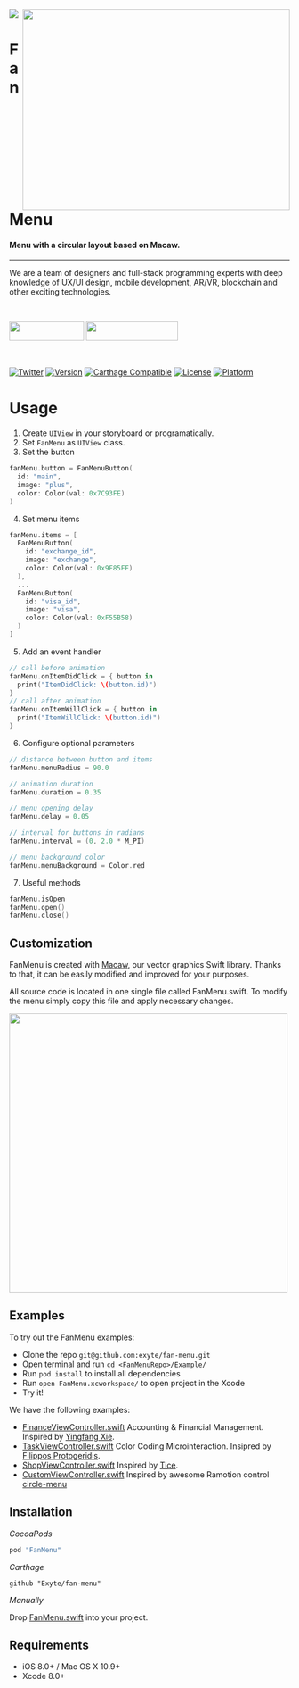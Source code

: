 <img src="https://github.com/exyte/fan-menu/blob/new_read_me/header.png">
<img align="right" src="https://github.com/exyte/fan-menu/blob/new_read_me/demo.gif" width="480" height="360" />

<p><h1 align="left">FanMenu</h1></p>

<p><h4>Menu with a circular layout based on Macaw.</h4></p>

___

<p>We are a team of designers and full-stack 
programming experts with deep knowledge 
of UX/UI design, mobile development, AR/VR, 
blockchain and other exciting technologies.</p>

</br>

<a href="https://exyte.com/contacts"><img src="https://i.imgur.com/vGjsQPt.png" width="134" height="34"></a> <a href="https://twitter.com/exyteHQ"><img src="https://i.imgur.com/DngwSn1.png" width="165" height="34"></a>

</br>

[![Twitter](https://img.shields.io/badge/Twitter-@exyteHQ-blue.svg?style=flat)](http://twitter.com/exyteHQ)
[![Version](https://img.shields.io/cocoapods/v/FanMenu.svg?style=flat)](http://cocoapods.org/pods/FanMenu)
[![Carthage Compatible](https://img.shields.io/badge/Carthage-compatible-0473B3.svg?style=flat)](https://github.com/Carthage/Carthage)
[![License](https://img.shields.io/cocoapods/l/FanMenu.svg?style=flat)](http://cocoapods.org/pods/FanMenu)
[![Platform](https://img.shields.io/cocoapods/p/FanMenu.svg?style=flat)](http://cocoapods.org/pods/FanMenu)

# Usage
1. Create `UIView` in your storyboard or programatically.
2. Set `FanMenu` as `UIView` class.
3. Set the button
```swift
fanMenu.button = FanMenuButton(
  id: "main",
  image: "plus",
  color: Color(val: 0x7C93FE)
)
```
4. Set menu items
```swift
fanMenu.items = [
  FanMenuButton(
    id: "exchange_id",
    image: "exchange",
    color: Color(val: 0x9F85FF)
  ),
  ...
  FanMenuButton(
    id: "visa_id",
    image: "visa",
    color: Color(val: 0xF55B58)
  )
]
```
5. Add an event handler
```swift
// call before animation
fanMenu.onItemDidClick = { button in
  print("ItemDidClick: \(button.id)")
}
// call after animation
fanMenu.onItemWillClick = { button in
  print("ItemWillClick: \(button.id)")
}
```
6. Configure optional parameters
```swift
// distance between button and items
fanMenu.menuRadius = 90.0

// animation duration
fanMenu.duration = 0.35

// menu opening delay
fanMenu.delay = 0.05

// interval for buttons in radians
fanMenu.interval = (0, 2.0 * M_PI)

// menu background color
fanMenu.menuBackground = Color.red
```

7. Useful methods
```swift
fanMenu.isOpen
fanMenu.open()
fanMenu.close()
```

## Customization

FanMenu is created with [Macaw](https://github.com/exyte/Macaw), our vector graphics Swift library. Thanks to that, it can be easily modified and improved for your purposes.

All source code is located in one single file called FanMenu.swift. To modify the menu simply copy this file and apply necessary changes.

<img src="http://i.imgur.com/1JXF60f.gif" height="500">

## Examples

To try out the FanMenu examples:
- Clone the repo `git@github.com:exyte/fan-menu.git`
- Open terminal and run `cd <FanMenuRepo>/Example/`
- Run `pod install` to install all dependencies
- Run `open FanMenu.xcworkspace/` to open project in the Xcode
- Try it!

We have the following examples:

- [FinanceViewController.swift](https://github.com/exyte/fan-menu/blob/master/Example/Example/FinanceViewController.swift)
Accounting & Financial Management. Inspired by [Yingfang Xie](https://dribbble.com/Melodyblue).
- [TaskViewController.swift](https://github.com/exyte/fan-menu/blob/master/Example/Example/TaskViewController.swift)
Color Coding Microinteraction. Insipred by [Filippos Protogeridis](https://dribbble.com/protogeridis).
- [ShopViewController.swift](https://github.com/exyte/fan-menu/blob/master/Example/Example/ShopViewController.swift)
Inspired by [Tice](https://dribbble.com/Tice).
- [CustomViewController.swift](https://github.com/exyte/fan-menu/blob/master/Example/Example/CustomViewController.swift) Inspired by awesome Ramotion control [circle-menu](https://github.com/Ramotion/circle-menu)

## Installation

*CocoaPods*

```ruby
pod "FanMenu"
```

*Carthage*

```ogdl
github "Exyte/fan-menu"
```

*Manually*

Drop [FanMenu.swift](https://github.com/exyte/fan-menu/blob/master/Sources/FanMenu.swift) into your project.

## Requirements

* iOS 8.0+ / Mac OS X 10.9+
* Xcode 8.0+

